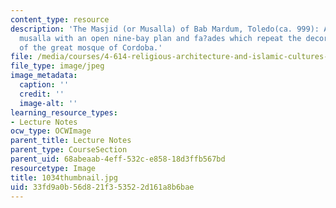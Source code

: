 ```yaml
---
content_type: resource
description: 'The Masjid (or Musalla) of Bab Mardum, Toledo(ca. 999): A neighborhood
  musalla with an open nine-bay plan and fa?ades which repeat the decorative program
  of the great mosque of Cordoba.'
file: /media/courses/4-614-religious-architecture-and-islamic-cultures-fall-2002/33fd9a0b56d821f353522d161a8b6bae_1034thumbnail.jpg
file_type: image/jpeg
image_metadata:
  caption: ''
  credit: ''
  image-alt: ''
learning_resource_types:
- Lecture Notes
ocw_type: OCWImage
parent_title: Lecture Notes
parent_type: CourseSection
parent_uid: 68abeaab-4eff-532c-e858-18d3ffb567bd
resourcetype: Image
title: 1034thumbnail.jpg
uid: 33fd9a0b-56d8-21f3-5352-2d161a8b6bae
---
```

